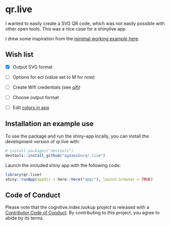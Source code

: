 
# qr.live

<!-- badges: start -->
<!-- badges: end -->

I wanted to easily create a SVG QR code, which was not easily possible with other open tools. This was a nice case for a shinylive app.

I drew some inspiration from the [minimal working example here](https://stackoverflow.com/a/70577693).

## Wish list

- [x] Output SVG format

- [ ] Options for ecl (value set to M for now)

- [ ] Create Wifi credentials (see [qifi](https://github.com/evgeni/qifi))

- [ ] Choose output format

- [ ] Edit [colors in app](https://github.com/Broccolito/QR_Code_Generator)

## Installation an example use

To use the package and run the shiny-app locally, you can install the development version of qr.live with:

``` r
# install.packages("devtools")
devtools::install_github("agdamsbo/qr.live")
```

Launch the included shiny app with the following code:

``` r
library(qr.live)
shiny::runApp(appDir = here::here("app/"), launch.browser = TRUE)
```

## Code of Conduct

Please note that the cognitive.index.lookup project is released with a [Contributor Code of Conduct](https://contributor-covenant.org/version/2/1/CODE_OF_CONDUCT.html). By contributing to this project, you agree to abide by its terms.
